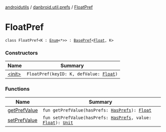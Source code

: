 [androidutils](../../index.md) / [danbroid.util.prefs](../index.md) / [FloatPref](./index.md)

# FloatPref

`class FloatPref<K : `[`Enum`](https://kotlinlang.org/api/latest/jvm/stdlib/kotlin/-enum/index.html)`<*>> : `[`BasePref`](../-base-pref/index.md)`<`[`Float`](https://kotlinlang.org/api/latest/jvm/stdlib/kotlin/-float/index.html)`, K>`

### Constructors

| Name | Summary |
|---|---|
| [&lt;init&gt;](-init-.md) | `FloatPref(keyID: K, defValue: `[`Float`](https://kotlinlang.org/api/latest/jvm/stdlib/kotlin/-float/index.html)`)` |

### Functions

| Name | Summary |
|---|---|
| [getPrefValue](get-pref-value.md) | `fun getPrefValue(hasPrefs: `[`HasPrefs`](../-has-prefs/index.md)`): `[`Float`](https://kotlinlang.org/api/latest/jvm/stdlib/kotlin/-float/index.html) |
| [setPrefValue](set-pref-value.md) | `fun setPrefValue(hasPrefs: `[`HasPrefs`](../-has-prefs/index.md)`, value: `[`Float`](https://kotlinlang.org/api/latest/jvm/stdlib/kotlin/-float/index.html)`): `[`Unit`](https://kotlinlang.org/api/latest/jvm/stdlib/kotlin/-unit/index.html) |
